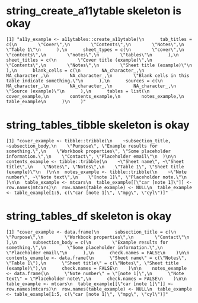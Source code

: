 # string_create_a11ytable skeleton is okay

    [1] "a11y_example <- a11ytables::create_a11ytable(\n      tab_titles = c(\n        \"Cover\",\n        \"Contents\",\n        \"Notes\",\n        \"Table 1\"\n      ),\n      sheet_types = c(\n        \"cover\",\n        \"contents\",\n        \"notes\",\n        \"tables\"\n      ),\n      sheet_titles = c(\n        \"Cover title (example)\",\n        \"Contents\",\n        \"Notes\",\n        \"Sheet title (example)\"\n      ),\n      blank_cells = c(\n        NA_character_,\n        NA_character_,\n        NA_character_,\n        \"Blank cells in this table indicate something.\"\n      ),\n      sources = c(\n        NA_character_,\n        NA_character_,\n        NA_character_,\n        \"Source (example)\"\n      ),\n      tables = list(\n        cover_example,\n        contents_example,\n        notes_example,\n        table_example\n      )\n    )"

# string_tables_tibble skeleton is okay

    [1] "cover_example <- tibble::tribble(\n    ~subsection_title, ~subsection_body,\n    \"Purpose\", \"Example results for something.\",\n    \"Workbook properties\", \"Some placeholder information.\",\n    \"Contact\", \"Placeholder email\"\n  )\n\n  contents_example <- tibble::tribble(\n    ~\"Sheet name\", ~\"Sheet title\",\n    \"Notes\", \"Notes\",\n    \"Table 1\", \"Sheet title (example)\"\n  )\n\n  notes_example <- tibble::tribble(\n    ~\"Note number\", ~\"Note text\",\n    \"[note 1]\", \"Placeholder note.\"\n  )\n\n  table_example <- mtcars\n  table_example[[\"car [note 1]\"]] <- row.names(mtcars)\n  row.names(table_example) <- NULL\n  table_example <- table_example[1:5, c(\"car [note 1]\", \"mpg\", \"cyl\")]"

# string_tables_df skeleton is okay

    [1] "cover_example <- data.frame(\n      subsection_title = c(\n        \"Purpose\",\n        \"Workbook properties\",\n        \"Contact\"\n      ),\n      subsection_body = c(\n        \"Example results for something.\",\n        \"Some placeholder information.\",\n        \"Placeholder email\"\n      ),\n      check.names = FALSE\n    )\n\n    contents_example <- data.frame(\n      \"Sheet name\" = c(\"Notes\", \"Table 1\"),\n      \"Sheet title\" = c(\"Notes\", \"Sheet title (example)\"),\n      check.names = FALSE\n    )\n\n    notes_example <- data.frame(\n      \"Note number\" = \"[note 1]\",\n      \"Note text\" = \"Placeholder note\",\n      check.names = FALSE\n    )\n\n  table_example <- mtcars\n  table_example[[\"car [note 1]\"]] <- row.names(mtcars)\n  row.names(table_example) <- NULL\n  table_example <- table_example[1:5, c(\"car [note 1]\", \"mpg\", \"cyl\")]"

